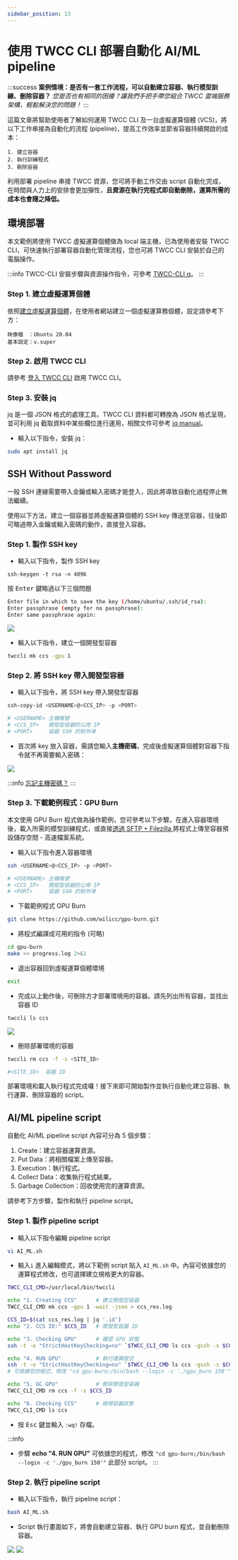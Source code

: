```yaml
---
sidebar_position: 13
---
```


# 使用 TWCC CLI 部署自動化 AI/ML pipeline


:::success **案例情境：是否有一套工作流程，可以自動建立容器、執行模型訓練、刪除容器？**
*您是否也有相同的困擾？讓我們手把手帶您組合 TWCC 雲端服務架構，輕鬆解決您的問題！*
:::

這篇文章將幫助使用者了解如何運用 TWCC CLI 及一台虛擬運算個體 (VCS)，將以下工作串接為自動化的流程 (pipeline)，提高工作效率並節省容器持續開啟的成本：

```
1. 建立容器
2. 執行訓練程式
3. 刪除容器
```

利用部署 pipeline 串接 TWCC 資源，您可將手動工作交由 script 自動化完成，在時間與人力上的安排會更加彈性，**且資源在執行完程式即自動刪除，運算所需的成本也會隨之降低。**

## 環境部署

本文範例將使用 TWCC 虛擬運算個體做為 local 端主機，已為使用者安裝 TWCC CLI，可快速執行部署容器自動化管理流程，您也可將 TWCC CLI 安裝於自己的電腦操作。

:::info
TWCC-CLI 安裝步驟與資源操作指令，可參考 [<ins>TWCC-CLI α</ins>](https://man.twcc.ai/@twccdocs/twcc-cli-v05)。
:::

### Step 1. 建立虛擬運算個體
依照[建立虛擬運算個體](https://www.twcc.ai/doc?page=vm#%E5%BB%BA%E7%AB%8B%E8%99%9B%E6%93%AC%E9%81%8B%E7%AE%97%E5%80%8B%E9%AB%94)，在使用者網站建立一個虛擬運算務個體，設定請參考下方：

```
映像檔　：Ubuntu 20.04
基本設定：v.super
```

### Step 2. 啟用 TWCC CLI

請參考 [登入 TWCC CLI](https://man.twcc.ai/@twccdocs/doc-cli-main-zh/https%3A%2F%2Fman.twcc.ai%2F%40twccdocs%2Fguide-cli-signin-zh) 啟用 TWCC CLI。

### Step 3. 安裝 jq
jq 是一個 JSON 格式的處理工具。TWCC CLI 資料都可轉換為 JSON 格式呈現，並可利用 jq 截取資料中某些欄位進行運用，相關文件可參考 [jq manual](https://stedolan.github.io/jq/manual/)。

- 輸入以下指令，安裝 jq：
```bash
sudo apt install jq
```


## SSH Without Password

一般 SSH 連線需要帶入金鑰或輸入密碼才能登入，因此將導致自動化過程停止無法繼續。

使用以下方法，建立一個容器並將虛擬運算個體的 SSH key 傳送至容器，往後即可略過帶入金鑰或輸入密碼的動作，直接登入容器。

### Step 1. 製作 SSH key
- 輸入以下指令，製作 SSH key
```
ssh-keygen -t rsa -n 4096
```

按 <kbd>Enter</kbd> 鍵略過以下三個問題

```bash
Enter file in which to save the key (/home/ubuntu/.ssh/id_rsa):
Enter passphrase (empty for no passphrase):
Enter same passphrase again:
```

![](https://cos.twcc.ai/SYS-MANUAL/uploads/upload_f96f4eb15d06d0905bc8b51f66f4878e.png)

- 輸入以下指令，建立一個開發型容器

```bash
twccli mk ccs -gpu 1
```


### Step 2. 將 SSH key 帶入開發型容器
- 輸入以下指令，將 SSH key 帶入開發型容器

```bash
ssh-copy-id <USERNAME>@<CCS_IP> -p <PORT>

# <USERNAME> 主機帳號
# <CCS_IP>   開發型容器的公用 IP
# <PORT>     容器 SSH 的對外埠
```

- 首次將 key 放入容器，需請您輸入**主機密碼**，完成後虛擬運算個體對容器下指令就不再需要輸入密碼：

![](https://cos.twcc.ai/SYS-MANUAL/uploads/upload_4aba0afaefcbda5d00554ed19da64eac.png)

:::info
[<ins>忘記主機密碼？</ins>](https://man.twcc.ai/@twccdocs/guide-service-hostname-pwd-otp-zh#%E9%87%8D%E7%BD%AE%E4%B8%BB%E6%A9%9F%E5%AF%86%E7%A2%BC)
:::


### Step 3. 下載範例程式：GPU Burn 

本文使用 GPU Burn 程式做為操作範例，您可參考以下步驟，在進入容器環境後，載入所需的模型訓練程式，或直接[透過 SFTP + Filezilla ](https://www.twcc.ai/doc?page=hfs#%E4%BD%BF%E7%94%A8-SFTP--Filezilla-%E5%82%B3%E8%BC%B8%E6%AA%94%E6%A1%88) 將程式上傳至容器預設儲存空間 - 高速檔案系統。

- 輸入以下指令進入容器環境
```bash
ssh <USERNAME>@<CCS_IP> -p <PORT>

# <USERNAME> 主機帳號
# <CCS_IP>   開發型容器的公用 IP
# <PORT>     容器 SSH 的對外埠
```

- 下載範例程式 GPU Burn
```bash
git clone https://github.com/wilicc/gpu-burn.git
```

- 將程式編譯成可用的指令 (可略)

```bash
cd gpu-burn
make >> progress.log 2>&1
```

- 退出容器回到虛擬運算個體環境
 
```bash
exit
```

- 完成以上動作後，可刪除方才部署環境用的容器。請先列出所有容器，並找出容器 ID
 
```bash
twccli ls ccs
```

![](https://cos.twcc.ai/SYS-MANUAL/uploads/upload_fdc83baa8f0a580a72f1bb4935802ba2.png)



- 刪除部署環境的容器
```bash
twccli rm ccs -f -s <SITE_ID>  

#<SITE_ID>  容器 ID
```

部署環境和載入執行程式完成囉！接下來即可開始製作並執行自動化建立容器、執行運算、刪除容器的 script。


## AI/ML pipeline script
自動化 AI/ML pipeline script 內容可分為 5 個步驟：

1. Create：建立容器運算資源。
2. Put Data：將相關檔案上傳至容器。
3. Execution：執行程式。
4. Collect Data：收集執行程式結果。
5. Garbage Collection：回收使用完的運算資源。

請參考下方步驟，製作和執行 pipeline script。

### Step 1. 製作 pipeline script
- 輸入以下指令編輯 pipeline script
```bash
vi AI_ML.sh
```

- 輸入`i` 進入編輯模式，將以下範例 script 貼入 `AI_ML.sh` 中。內容可依據您的運算程式修改，也可選擇建立規格更大的容器。

```bash
TWCC_CLI_CMD=/usr/local/bin/twccli

echo "1. Creating CCS"      # 建立開發型容器
TWCC_CLI_CMD mk ccs -gpu 1 -wait -json > ccs_res.log

CCS_ID=$(cat ccs_res.log | jq '.id')
echo "2. CCS ID:" $CCS_ID   # 開發型容器 ID

echo "3. Checking GPU"      # 確認 GPU 狀態
ssh -t -o "StrictHostKeyChecking=no" `$TWCC_CLI_CMD ls ccs -gssh -s $CCS_ID` "/bin/bash --login -c nvidia-smi"

echo "4. RUN GPU"           # 執行運算程式
ssh -t -o "StrictHostKeyChecking=no" `$TWCC_CLI_CMD ls ccs -gssh -s $CCS_ID` "cd gpu-burn;/bin/bash --login -c './gpu_burn 150'"
# 可依據您的程式，修改 "cd gpu-burn;/bin/bash --login -c './gpu_burn 150'"

echo "5. GC GPU"            # 刪除開發型容器
TWCC_CLI_CMD rm ccs -f -s $CCS_ID

echo "6. Checking CCS"      # 檢視容器狀態
TWCC_CLI_CMD ls ccs
```
- 按 <kbd>Esc</kbd> 鍵並輸入 `:wq!` 存檔。

:::info
* 步驟 **echo "4. RUN GPU"** 可依據您的程式，修改 `"cd gpu-burn;/bin/bash --login -c './gpu_burn 150'"` 此部分 script。
:::


### Step 2. 執行 pipeline script

- 輸入以下指令，執行 pipeline script：
```bash
bash AI_ML.sh
```

- Script 執行畫面如下，將會自動建立容器、執行 GPU burn 程式，並自動刪除容器。

![](https://cos.twcc.ai/SYS-MANUAL/uploads/upload_7581d2e73257db003cc6fcc2ae872d4e.png)
![](https://cos.twcc.ai/SYS-MANUAL/uploads/upload_a441190039a6efb484ea9cb6bb5f9592.png)